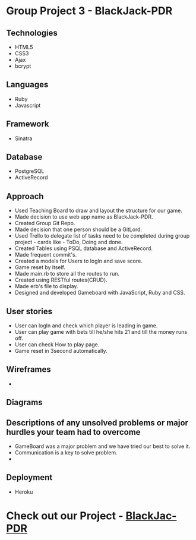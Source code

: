 # Group Project 3 - BlackJack-PDR

## Technologies 
- HTML5
- CSS3
- Ajax
- bcrypt
## Languages 
- Ruby
- Javascript
## Framework 
- Sinatra
## Database 
- PostgreSQL
- ActiveRecord

## Approach 

- Used Teaching Board to draw and layout the structure for our game.
- Made decision to use web app name as BlackJack-PDR.
- Created Group Git Repo.
- Made decision that one person should be a GitLord.
- Used Trello to delegate list of tasks need to be completed during group project - cards like - ToDo, Doing and done.
- Created Tables using PSQL database and ActiveRecord.
- Made frequent commit's.
- Created a models for Users to logIn and save score.
- Game reset by itself.
- Made main.rb to store all the routes to run.
- Created using RESTful routes(CRUD).
- Made erb's file to display.
- Designed and developed Gameboard with JavaScript, Ruby and CSS.

## User stories

- User can logIn and check which player is leading in game.
- User can play game with bets till he/she hits 21 and till the money runs off.
- User can check How to play page.
- Game reset in 3second automatically.

## Wireframes 

- 

## Diagrams 


## Descriptions of any unsolved problems or major hurdles your team had to overcome

- GameBoard was a major problem and we have tried our best to solve it.
- Communication is a key to solve problem.
- 

## Deployment 
- Heroku

# Check out our Project - [BlackJac-PDR](https://blackjack-pdr.herokuapp.com/)